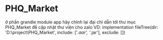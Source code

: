 # PHQ_Market
ở phần grandle module app
hãy chỉnh lại đại chỉ dẫn tới thư mục PHQ_Market
để cập nhật thư viện cho zalo
VD: implementation fileTree(dir: 'D:\\project\\PHQ_Market', include: ['*.aar', '*.jar'], exclude: [])
